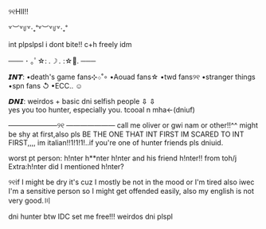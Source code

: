 ୨୧HII!! 


꒷︶꒷꒥꒷‧₊˚꒷︶꒷꒥꒷‧₊˚

int plpslpsl i dont bite!!  c+h freely idm

─── ･ ｡ﾟ☆: *.☽ .* :☆ﾟ. ───

   𝙄𝙉𝙏:
  •death's game fans⊹܀˚∘
  •Aouad fans☆
  •twd fans୨୧
  •stranger things
  •spn fans       ↺
  •ECC.. ☺︎

  𝘿𝙉𝙄:
  weirdos + basic dni
  selfish people ⇩ ⇩  
  yes you too hunter, especially you. 
  tcooal n mha←(dniuf) 

———————୨୧ ———————
call me oliver or gwi nam or other!!^^ might be shy at first,also pls BE THE ONE THAT INT FIRST IM SCARED TO INT FIRST,,,, im italian!!1!1!1!..if you're one of hunter friends pls dniuid. 


worst pt person:
h!nter
h**nter
h!nter and his friend
h!nter!! from toh/j
Extra:h!nter
did I mentioned h!nter?
                                                                                                                     

୨୧if I might be dry it's cuz I mostly be not in the mood or I'm tired also iwec I'm a sensitive person so I might get offended easily, also my english is not very good.〣


dni hunter btw IDC set me free!!! 
weirdos dni plspl
